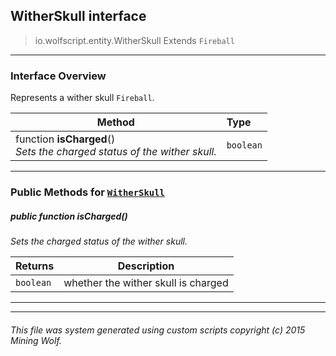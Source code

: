## WitherSkull __interface__

>io.wolfscript.entity.WitherSkull
>Extends `Fireball`

---

### Interface Overview

Represents a wither skull `Fireball`.

Method | Type   
--- | :--- 
 function __isCharged__() <br> _Sets the charged status of the wither skull._ | `boolean`



---


### Public Methods for [`WitherSkull`](WitherSkull.md)

##### <a id='ischarged'></a>public  function __isCharged__()

_Sets the charged status of the wither skull._

Returns | Description
--- | --- 
`boolean` | whether the wither skull is charged


---
---


###### This file was system generated using custom scripts copyright (c) 2015 Mining Wolf.
	

